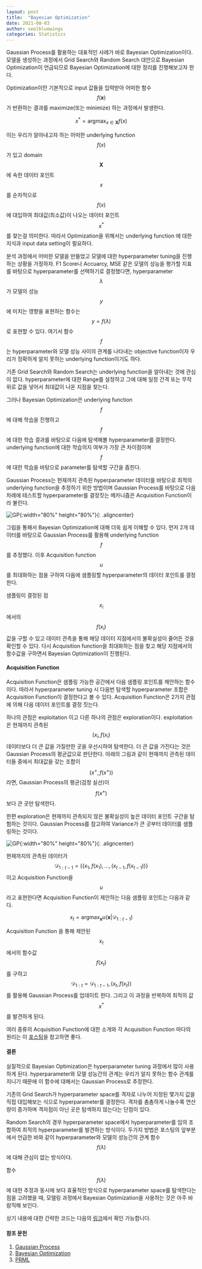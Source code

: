 ```yaml
---
layout: post
title:  "Bayesian Optimization"
date: 2021-08-03
author: seolbluewings
categories: Statistics
---
```


Gaussian Process를 활용하는 대표적인 사례가 바로 Bayesian Optimization이다. 모델을 생성하는 과정에서 Grid Search와 Random Search 대안으로 Bayesian Optimization이 언급되므로 Bayesian Optimization에 대한 정리를 진행해보고자 한다.

Optimization이란 기본적으로 input 값들을 입력받아 어떠한 함수 $$f(\mathbf{x})$$ 가 반환하는 결과를 maximize(또는 minimize) 하는 과정에서 발생한다.

$$ x^{*} = \text{argmax}_{x \in \mathbf{X}} f(x) $$

이는 우리가 알아내고자 하는 어떠한 underlying function $$f(x)$$가 있고 domain $$\mathbf{X}$$ 에 속한 데이터 포인트 $$x$$ 를 순차적으로 $$f(x)$$ 에 대입하여 최대값(최소값)이 나오는 데이터 포인트 $$x^{*}$$ 를 찾는걸 의미한다. 따라서 Optimization을 위해서는 underlying function 에 대한 지식과 input data setting이 필요하다.

분석 과정에서 어떠한 모델을 만들었고 모델에 대한 hyperparameter tuning을 진행하는 상황을 가정하자. F1 Score나 Accuarcy, MSE 같은 모델의 성능을 평가할 지표를 바탕으로 hyperparameter를 선택하기로 결정했다면, hyperparameter $$\lambda$$ 가 모델의 성능 $$y$$ 에 미치는 영향을 표현하는 함수는 $$ y = f(\lambda) $$ 로 표현할 수 있다. 여기서 함수 $$f$$ 는 hyperparameter와 모델 성능 사이의 관계를 나타내는 objective function이자 우리가 정확하게 알지 못하는 underlying function이기도 하다.

기존 Grid Search와 Random Search는 underlying function을 알아내는 것에 관심이 없다. hyperparameter에 대한 Range를 설정하고 그에 대해 일정 간격 또는 무작위로 값을 넣어서 최대값이 나온 지점을 찾는다.

그러나 Bayesian Optimization은 underlying function $$f$$ 에 대해 학습을 진행하고 $$f$$에 대한 학습 결과를 바탕으로 다음에 탐색해볼 hyperparameter를 결정한다. underlying function에 대한 학습의지 여부가 가장 큰 차이점이며 $$f$$에 대한 학습을 바탕으로 parameter를 탐색할 구간을 좁힌다.

Gaussian Process는 현재까지 관측된 hyperparameter 데이터를 바탕으로 최적의 underlying function을 추정하기 위한 방법이며 Gaussian Process를 바탕으로 다음 차례에 테스트할 hyperparameter를 결정짓는 메카니즘은 Acquisition Function이라 불린다.

![GP](https://github.com/seolbluewings/seolbluewings.github.io/blob/master/assets/Bayesian_Optimization.png?raw=true){:width="80%" height="80%"}{: .aligncenter}

그림을 통해서 Bayesian Optimization에 대해 더욱 쉽게 이해할 수 있다. 먼저 2개 데이터를 바탕으로 Gaussian Process를 활용해 underlying function $$f$$를 추정했다. 이후 Acquisition function $$u$$를 최대화하는 점을 구하여 다음에 샘플링할 hyperparameter의 데이터 포인트를 결정한다.

샘플링이 결정된 점 $$x_{i}$$에서의 $$f(x_{i})$$ 값을 구할 수 있고 데이터 관측을 통해 해당 데이터 지점에서의 불확실성이 줄어든 것을 확인할 수 있다. 다시 Acquisition function을 최대화하는 점을 찾고 해당 지점에서의 함수값을 구하면서 Bayesian Optimization이 진행된다.


#### Acquisition Function

Acquisition Function은 샘플링 가능한 공간에서 다음 샘플링 포인트를 제안하는 함수이다. 따라서 hyperparameter tuning 시 다음번 탐색할 hyperparameter 조합은 Acquisition Function이 결정한다고 볼 수 있다. Acquisition Function은 2가지 관점에 의해 다음 데이터 포인트를 결정 짓는다.

하나의 관점은 exploitation 이고 다른 하나의 관점은 exploration이다. exploitation은 현재까지 관측된 $$(x_{i},f(x_{i})$$ 데이터보다 더 큰 값을 가질만한 곳을 우선시하여 탐색한다. 더 큰 값을 가진다는 것은 Gaussian Process의 평균값으로 판단한다. 아래의 그림과 같이 현재까지 관측된 데이터들 중에서 최대값을 갖는 조합이 $$(x^{+}, f(x^{+}))$$ 라면, Gaussian Process의 평균(검정 실선)이 $$f(x^{+})$$ 보다 큰 곳만 탐색한다.

한편 exploration은 현재까지 관측되지 않은 불확실성이 높은 데이터 포인트 구간을 탐험하는 것이다. Gaussian Process를 참고하여 Variance가 큰 곳부터 데이터를 샘플링하는 것이다.

![GP](https://github.com/seolbluewings/seolbluewings.github.io/blob/master/assets/Bayesian_Optimization2.png?raw=true){:width="80%" height="80%"}{: .aligncenter}

현재까지의 관측된 데이터가 $$\mathcal{D}_{1:t-1} = \{(x_{1},f(x_{1}),...,(x_{t-1},f(x_{t-1}))\}$$ 이고 Acquisition Function을 $$u$$ 라고 표현한다면 Acquisition Function이 제안하는 다음 샘플링 포인트는 다음과 같다.

$$ x_{t} = \text{argmax}_{\mathbf{x}}u(\mathbf{x}\vert \mathcal{D}_{1:t-1})$$

Acquisition Function 을 통해 제안된 $$x_{t}$$에서의 함수값 $$f(x_{t})$$를 구하고 $$\mathcal{D}_{1:t} = \mathcal{D}_{1:t-1},(x_{t},f(x_{t}))$$ 를 활용해 Gaussian Process를 업데이트 한다. 그리고 이 과정을 반복하여 최적의 값 $$x^{*}$$ 를 발견하게 된다.

여러 종류의 Acquisition Function에 대한 소개와 각 Acquisition Function 마다의 원리는 이 [포스팅](https://mambo-coding-note.tistory.com/284)을 참고하면 좋다.

#### 결론

실질적으로 Bayesian Optimization은 hyperparameter tuning 과정에서 많이 사용하게 된다. hyperparameter와 모델 성능간의 관계는 우리가 알지 못하는 함수 관계를 지니기 때문에 이 함수에 대해서는 Gaussian Process로 추정한다.

기존의 Grid Search가 hyperparameter space를 격자로 나누어 지정된 몇가지 값을 직접 대입해보는 식으로 hyperparameter를 결정한다. 격자를 촘촘하게 나눌수록 연산량이 증가하며 격자점이 아닌 곳은 탐색하지 않는다는 단점이 있다.

Random Search의 경우 hyperparameter space에서 hyperparameter를 임의 조합하여 최적의 hyperparameter를 발견하는 방식이다. 두가지 방법은 포스팅의 앞부분에서 언급한 바와 같이 hyperparameter와 모델의 성능간의 관계 함수 $$f(\lambda)$$에 대해 관심이 없는 방식이다.

함수 $$f(\lambda)$$ 에 대한 추정과 동시에 보다 효율적인 방식으로 hyperparameter space를 탐색한다는 점을 고려했을 때, 모델링 과정에서 Bayesian Optimization을 사용하는 것은 아주 바람직해 보인다.

상기 내용에 대한 간략한 코드는 다음의 [링크](https://github.com/seolbluewings/Python/blob/master/Bayesian%20Optimization.ipynb)에서 확인 가능합니다.


#### 참조 문헌
1. [Gaussian Process](https://kaist.edwith.org/aiml-adv/lecture/21300) <br>
2. [Bayesian Optimization](http://krasserm.github.io/2018/03/21/bayesian-optimization/) <br>
3. [PRML](http://users.isr.ist.utl.pt/~wurmd/Livros/school/Bishop%20-%20Pattern%20Recognition%20And%20Machine%20Learning%20-%20Springer%20%202006.pdf)
